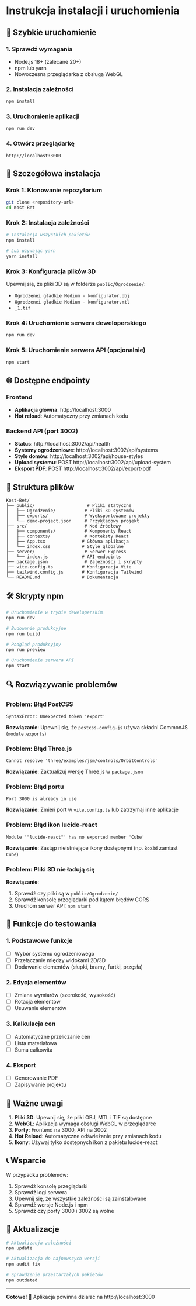 # Instrukcja instalacji i uruchomienia

## 🚀 Szybkie uruchomienie

### 1. Sprawdź wymagania
- Node.js 18+ (zalecane 20+)
- npm lub yarn
- Nowoczesna przeglądarka z obsługą WebGL

### 2. Instalacja zależności
```bash
npm install
```

### 3. Uruchomienie aplikacji
```bash
npm run dev
```

### 4. Otwórz przeglądarkę
```
http://localhost:3000
```

## 🔧 Szczegółowa instalacja

### Krok 1: Klonowanie repozytorium
```bash
git clone <repository-url>
cd Kost-Bet
```

### Krok 2: Instalacja zależności
```bash
# Instalacja wszystkich pakietów
npm install

# Lub używając yarn
yarn install
```

### Krok 3: Konfiguracja plików 3D
Upewnij się, że pliki 3D są w folderze `public/Ogrodzenie/`:
- `Ogrodzenei gładkie Medium - konfigurator.obj`
- `Ogrodzenei gładkie Medium - konfigurator.mtl`
- `_1.tif`

### Krok 4: Uruchomienie serwera deweloperskiego
```bash
npm run dev
```

### Krok 5: Uruchomienie serwera API (opcjonalnie)
```bash
npm start
```

## 🌐 Dostępne endpointy

### Frontend
- **Aplikacja główna**: http://localhost:3000
- **Hot reload**: Automatyczny przy zmianach kodu

### Backend API (port 3002)
- **Status**: http://localhost:3002/api/health
- **Systemy ogrodzeniowe**: http://localhost:3002/api/systems
- **Style domów**: http://localhost:3002/api/house-styles
- **Upload systemu**: POST http://localhost:3002/api/upload-system
- **Eksport PDF**: POST http://localhost:3002/api/export-pdf

## 📁 Struktura plików

```
Kost-Bet/
├── public/                    # Pliki statyczne
│   ├── Ogrodzenie/           # Pliki 3D systemów
│   ├── exports/              # Wyeksportowane projekty
│   └── demo-project.json     # Przykładowy projekt
├── src/                      # Kod źródłowy
│   ├── components/           # Komponenty React
│   ├── contexts/             # Konteksty React
│   ├── App.tsx              # Główna aplikacja
│   └── index.css            # Style globalne
├── server/                   # Serwer Express
│   └── index.js             # API endpoints
├── package.json              # Zależności i skrypty
├── vite.config.ts           # Konfiguracja Vite
├── tailwind.config.js       # Konfiguracja Tailwind
└── README.md                # Dokumentacja
```

## 🛠️ Skrypty npm

```bash
# Uruchomienie w trybie deweloperskim
npm run dev

# Budowanie produkcyjne
npm run build

# Podgląd produkcyjny
npm run preview

# Uruchomienie serwera API
npm start
```

## 🔍 Rozwiązywanie problemów

### Problem: Błąd PostCSS
```
SyntaxError: Unexpected token 'export'
```
**Rozwiązanie**: Upewnij się, że `postcss.config.js` używa składni CommonJS (`module.exports`)

### Problem: Błąd Three.js
```
Cannot resolve 'three/examples/jsm/controls/OrbitControls'
```
**Rozwiązanie**: Zaktualizuj wersję Three.js w `package.json`

### Problem: Błąd portu
```
Port 3000 is already in use
```
**Rozwiązanie**: Zmień port w `vite.config.ts` lub zatrzymaj inne aplikacje

### Problem: Błąd ikon lucide-react
```
Module '"lucide-react"' has no exported member 'Cube'
```
**Rozwiązanie**: Zastąp nieistniejące ikony dostępnymi (np. `Box3d` zamiast `Cube`)

### Problem: Pliki 3D nie ładują się
**Rozwiązanie**: 
1. Sprawdź czy pliki są w `public/Ogrodzenie/`
2. Sprawdź konsolę przeglądarki pod kątem błędów CORS
3. Uruchom serwer API: `npm start`

## 🎯 Funkcje do testowania

### 1. Podstawowe funkcje
- [ ] Wybór systemu ogrodzeniowego
- [ ] Przełączanie między widokami 2D/3D
- [ ] Dodawanie elementów (słupki, bramy, furtki, przęsła)

### 2. Edycja elementów
- [ ] Zmiana wymiarów (szerokość, wysokość)
- [ ] Rotacja elementów
- [ ] Usuwanie elementów

### 3. Kalkulacja cen
- [ ] Automatyczne przeliczanie cen
- [ ] Lista materiałowa
- [ ] Suma całkowita

### 4. Eksport
- [ ] Generowanie PDF
- [ ] Zapisywanie projektu

## 🚨 Ważne uwagi

1. **Pliki 3D**: Upewnij się, że pliki OBJ, MTL i TIF są dostępne
2. **WebGL**: Aplikacja wymaga obsługi WebGL w przeglądarce
3. **Porty**: Frontend na 3000, API na 3002
4. **Hot Reload**: Automatyczne odświeżanie przy zmianach kodu
5. **Ikony**: Używaj tylko dostępnych ikon z pakietu lucide-react

## 📞 Wsparcie

W przypadku problemów:
1. Sprawdź konsolę przeglądarki
2. Sprawdź logi serwera
3. Upewnij się, że wszystkie zależności są zainstalowane
4. Sprawdź wersje Node.js i npm
5. Sprawdź czy porty 3000 i 3002 są wolne

## 🔄 Aktualizacje

```bash
# Aktualizacja zależności
npm update

# Aktualizacja do najnowszych wersji
npm audit fix

# Sprawdzenie przestarzałych pakietów
npm outdated
```

---

**Gotowe!** 🎉 Aplikacja powinna działać na http://localhost:3000
